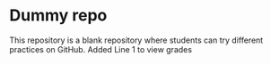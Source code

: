 # Dummy repo
This repository is a blank repository where students can try different practices on GitHub.
Added Line 1 to view grades